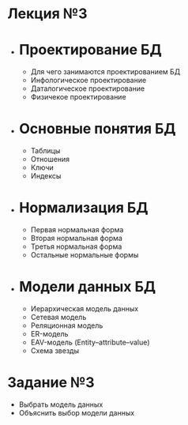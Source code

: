 # Лекция №3
 - # Проектирование БД
   - Для чего занимаются проектированием БД
   - Инфологическое проектирование 
   - Даталогическое проектирование
   - Физичекое проектирование   
 - # Основные понятия БД
   - Таблицы
   - Отношения
   - Ключи
   - Индексы
 - # Нормализация БД
   - Первая нормальная форма
   - Вторая нормальная форма
   - Третья нормальная форма
   - Остальные нормальные формы
 - # Модели данных БД
   - Иерархическая модель данных
   - Сетевая модель
   - Реляционная модель
   - ER-модель
   - EAV-модель (Entity–attribute–value)
   - Схема звезды
  
# Задание №3
 - Выбрать модель данных
 - Объяснить выбор модели данных

